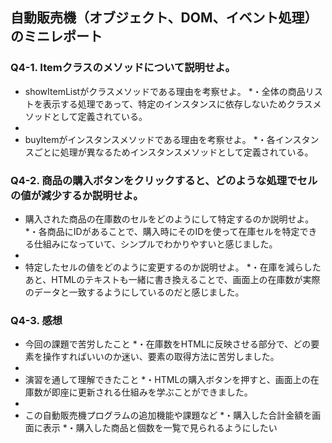 ## 自動販売機（オブジェクト、DOM、イベント処理）のミニレポート
### Q4-1. Itemクラスのメソッドについて説明せよ。
* showItemListがクラスメソッドである理由を考察せよ。
*・全体の商品リストを表示する処理であって、特定のインスタンスに依存しないためクラスメソッドとして定義されている。
*
* buyItemがインスタンスメソッドである理由を考察せよ。
*・各インスタンスごとに処理が異なるためインスタンスメソッドとして定義されている。
### Q4-2. 商品の購入ボタンをクリックすると、どのような処理でセルの値が減少するか説明せよ。
* 購入された商品の在庫数のセルをどのようにして特定するのか説明せよ。
*・各商品にIDがあることで、購入時にそのIDを使って在庫セルを特定できる仕組みになっていて、シンプルでわかりやすいと感じました。
*
* 特定したセルの値をどのように変更するのか説明せよ。
*・在庫を減らしたあと、HTMLのテキストも一緒に書き換えることで、画面上の在庫数が実際のデータと一致するようにしているのだと感じました。
### Q4-3. 感想
* 今回の課題で苦労したこと
*・在庫数をHTMLに反映させる部分で、どの要素を操作すればいいのか迷い、要素の取得方法に苦労しました。
*
* 演習を通して理解できたこと
*・HTMLの購入ボタンを押すと、画面上の在庫数が即座に更新される仕組みを学ぶことができました。
*
* この自動販売機プログラムの追加機能や課題など
*・購入した合計金額を画面に表示
*・購入した商品と個数を一覧で見られるようにしたい
